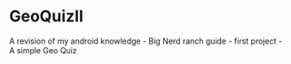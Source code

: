 # GeoQuizII
A revision of my android knowledge - Big Nerd ranch guide - first project - A simple Geo Quiz

